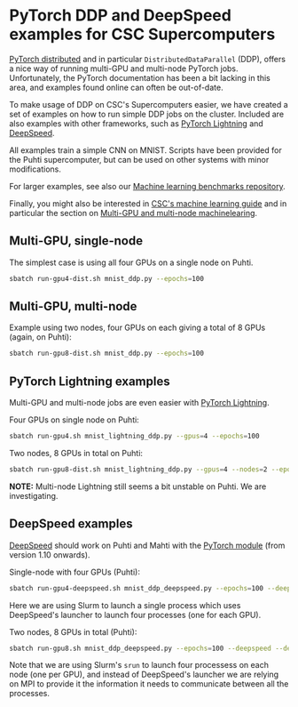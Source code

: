 # PyTorch DDP and DeepSpeed examples for CSC Supercomputers

[PyTorch distributed][pytorch_dist] and in particular
`DistributedDataParallel` (DDP), offers a nice way of running
multi-GPU and multi-node PyTorch jobs. Unfortunately, the PyTorch
documentation has been a bit lacking in this area, and examples found
online can often be out-of-date.

To make usage of DDP on CSC's Supercomputers easier, we have created a
set of examples on how to run simple DDP jobs on the cluster. Included
are also examples with other frameworks, such as [PyTorch
Lightning][lightning] and [DeepSpeed][deepspeed].

All examples train a simple CNN on MNIST. Scripts have been provided
for the Puhti supercomputer, but can be used on other systems with
minor modifications.

For larger examples, see also our [Machine learning benchmarks
repository](https://github.com/mvsjober/ml-benchmarks).

Finally, you might also be interested in [CSC's machine learning
guide](https://docs.csc.fi/support/tutorials/ml-guide/) and in
particular the section on [Multi-GPU and multi-node
machinelearing](https://docs.csc.fi/support/tutorials/ml-multi/).


## Multi-GPU, single-node

The simplest case is using all four GPUs on a single node on Puhti.

```bash
sbatch run-gpu4-dist.sh mnist_ddp.py --epochs=100
```

## Multi-GPU, multi-node

Example using two nodes, four GPUs on each giving a total of 8 GPUs (again, on Puhti):

```bash
sbatch run-gpu8-dist.sh mnist_ddp.py --epochs=100
```


## PyTorch Lightning examples

Multi-GPU and multi-node jobs are even easier with [PyTorch Lightning][lightning].

Four GPUs on single node on Puhti:

```bash
sbatch run-gpu4.sh mnist_lightning_ddp.py --gpus=4 --epochs=100
```

Two nodes, 8 GPUs in total on Puhti:

```bash
sbatch run-gpu8-dist.sh mnist_lightning_ddp.py --gpus=4 --nodes=2 --epochs=100
```

**NOTE:** Multi-node Lightning still seems a bit unstable on Puhti. We are
investigating.


## DeepSpeed examples

[DeepSpeed][deepspeed] should work on Puhti and Mahti with the
[PyTorch module](https://docs.csc.fi/apps/pytorch/) (from version 1.10
onwards).

Single-node with four GPUs (Puhti):

```bash
sbatch run-gpu4-deepspeed.sh mnist_ddp_deepspeed.py --epochs=100 --deepspeed --deepspeed_config ds_config.json
```

Here we are using Slurm to launch a single process which uses DeepSpeed's
launcher to launch four processes (one for each GPU).

Two nodes, 8 GPUs in total (Puhti):

```bash
sbatch run-gpu8.sh mnist_ddp_deepspeed.py --epochs=100 --deepspeed --deepspeed_config ds_config.json
```

Note that we are using Slurm's `srun` to launch four processess on each node
(one per GPU), and instead of DeepSpeed's launcher we are relying on MPI to
provide it the information it needs to communicate between all the processes.


[pytorch_dist]: https://pytorch.org/tutorials/beginner/dist_overview.html
[ddp]: https://pytorch.org/docs/stable/generated/torch.nn.parallel.DistributedDataParallel.html
[lightning]: https://www.pytorchlightning.ai/
[deepspeed]: https://www.deepspeed.ai/
